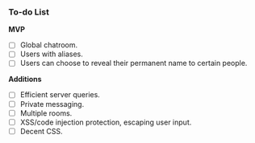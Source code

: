 ### To-do List

**MVP**

- [ ] Global chatroom.
- [ ] Users with aliases.
- [ ] Users can choose to reveal their permanent name to certain people.

**Additions**

- [ ] Efficient server queries.
- [ ] Private messaging.
- [ ] Multiple rooms.
- [ ] XSS/code injection protection, escaping user input.
- [ ] Decent CSS.
